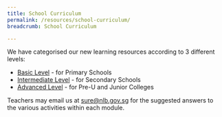 ```yaml
---
title: School Curriculum
permalink: /resources/school-curriculum/
breadcrumb: School Curriculum

---
```


We have categorised our new learning resources according to 3 different levels:

- [Basic Level](/resources/school-curriculum/basic/part1-sure/) - for Primary Schools
- [Intermediate Level](/resources/school-curriculum/intermediate/part1-sure/) - for Secondary Schools
- [Advanced Level](/resources/school-curriculum/advanced/part1-sure/) - for Pre-U and Junior Colleges

Teachers may email us at [sure@nlb.gov.sg](mailto:sure@nlb.gov.sg?subject=Answer%20keys%20to%20SURE%20Activities) for the suggested answers to the various activities within each module.